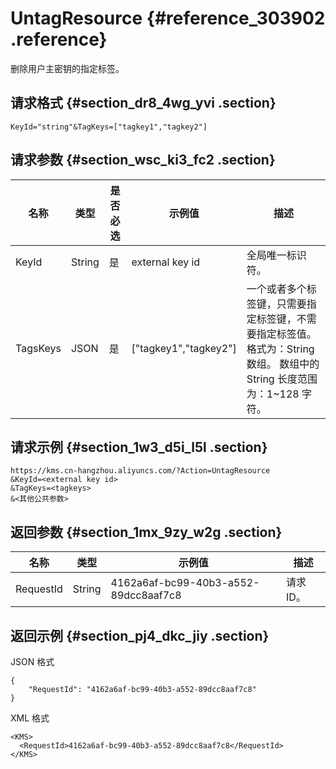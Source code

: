 # UntagResource {#reference_303902 .reference}

删除用户主密钥的指定标签。

## 请求格式 {#section_dr8_4wg_yvi .section}

``` {#codeblock_fiz_ezz_b58}
KeyId="string"&TagKeys=["tagkey1","tagkey2"]
```

## 请求参数 {#section_wsc_ki3_fc2 .section}

|名称|类型|是否必选|示例值|描述|
|--|--|----|---|--|
|KeyId|String|是|external key id|全局唯一标识符。|
|TagsKeys|JSON|是|\["tagkey1","tagkey2"\]|一个或者多个标签键，只需要指定标签键，不需要指定标签值。格式为：String 数组。 数组中的 String 长度范围为：1~128 字符。|

## 请求示例 {#section_1w3_d5i_l5l .section}

``` {#codeblock_v84_yv4_whg}
https://kms.cn-hangzhou.aliyuncs.com/?Action=UntagResource
&KeyId=<external key id>
&TagKeys=<tagkeys>
&<其他公共参数>
```

## 返回参数 {#section_1mx_9zy_w2g .section}

|名称|类型|示例值|描述|
|--|--|---|--|
|RequestId|String|4162a6af-bc99-40b3-a552-89dcc8aaf7c8|请求 ID。|

## 返回示例 {#section_pj4_dkc_jiy .section}

JSON 格式

``` {#codeblock_6iw_t7q_e42}
{
    "RequestId": "4162a6af-bc99-40b3-a552-89dcc8aaf7c8"
}
```

XML 格式

``` {#codeblock_xis_t6p_fgx}
<KMS>
  <RequestId>4162a6af-bc99-40b3-a552-89dcc8aaf7c8</RequestId>
</KMS>
```

